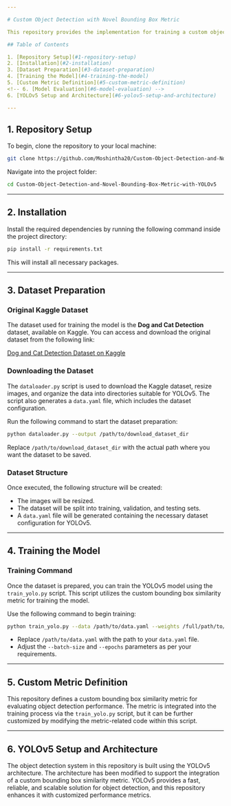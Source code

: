 ```yaml
---

# Custom Object Detection with Novel Bounding Box Metric

This repository provides the implementation for training a custom object detection model using YOLOv5. 

## Table of Contents

1. [Repository Setup](#1-repository-setup)
2. [Installation](#2-installation)
3. [Dataset Preparation](#3-dataset-preparation)
4. [Training the Model](#4-training-the-model)
5. [Custom Metric Definition](#5-custom-metric-definition)
<!-- 6. [Model Evaluation](#6-model-evaluation) -->
6. [YOLOv5 Setup and Architecture](#6-yolov5-setup-and-architecture)

---
```


## 1. Repository Setup

To begin, clone the repository to your local machine:

```bash
git clone https://github.com/Moshintha20/Custom-Object-Detection-and-Novel-Bounding-Box-Metric-with-YOLOv5.git
```

Navigate into the project folder:

```bash
cd Custom-Object-Detection-and-Novel-Bounding-Box-Metric-with-YOLOv5
```

---

## 2. Installation

Install the required dependencies by running the following command inside the project directory:

```bash
pip install -r requirements.txt
```

This will install all necessary packages.

---

## 3. Dataset Preparation
### Original Kaggle Dataset

The dataset used for training the model is the **Dog and Cat Detection** dataset, available on Kaggle. You can access and download the original dataset from the following link:

[Dog and Cat Detection Dataset on Kaggle](https://www.kaggle.com/datasets/andrewmvd/dog-and-cat-detection/data)


### Downloading the Dataset

The `dataloader.py` script is used to download the Kaggle dataset, resize images, and organize the data into directories suitable for YOLOv5. The script also generates a `data.yaml` file, which includes the dataset configuration.

Run the following command to start the dataset preparation:

```bash
python dataloader.py --output /path/to/download_dataset_dir
```

Replace `/path/to/download_dataset_dir` with the actual path where you want the dataset to be saved.

### Dataset Structure

Once executed, the following structure will be created:
- The images will be resized.
- The dataset will be split into training, validation, and testing sets.
- A `data.yaml` file will be generated containing the necessary dataset configuration for YOLOv5.

---

## 4. Training the Model

### Training Command

Once the dataset is prepared, you can train the YOLOv5 model using the `train_yolo.py` script. This script utilizes the custom bounding box similarity metric for training the model.

Use the following command to begin training:

```bash
python train_yolo.py --data /path/to/data.yaml --weights /full/path/to/yolov5/yolov5su.pt --batch-size 8 --epochs 10
```

- Replace `/path/to/data.yaml` with the path to your `data.yaml` file.
- Adjust the `--batch-size` and `--epochs` parameters as per your requirements.

---

## 5. Custom Metric Definition

This repository defines a custom bounding box similarity metric for evaluating object detection performance. The metric is integrated into the training process via the `train_yolo.py` script, but it can be further customized by modifying the metric-related code within this script.

---
<!-- 
## 6. Model Evaluation

After training the model, you can evaluate its performance on the test set using the `evaluate.py` script. To evaluate the model, use the following command:

```bash
python evaluate.py --weights /path/to/trained_model.pt --data /path/to/data.yaml
```

- Replace `/path/to/trained_model.pt` with the path to your trained model weights.
- Replace `/path/to/data.yaml` with the path to the `data.yaml` file.

---
-->
## 6. YOLOv5 Setup and Architecture

The object detection system in this repository is built using the YOLOv5 architecture. The architecture has been modified to support the integration of a custom bounding box similarity metric. YOLOv5 provides a fast, reliable, and scalable solution for object detection, and this repository enhances it with customized performance metrics.

